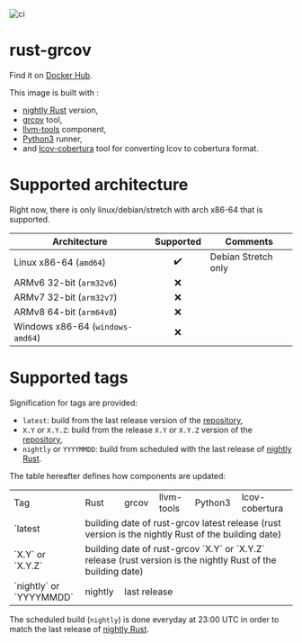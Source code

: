 ![ci](https://github.com/nabilmerk/docker-grcov-nightly/workflows/ci/badge.svg)

# rust-grcov

Find it on [Docker Hub](https://hub.docker.com/repository/docker/nabilmerk/grcov-nightly).

This image is built with :
- [nightly Rust](https://hub.docker.com/r/rustlang/rust) version,
- [grcov](https://github.com/mozilla/grcov) tool,
- [llvm-tools](https://internals.rust-lang.org/t/llvm-tools-a-new-rustup-component-for-binary-inspection-objdump-nm-size-and-profiling-profdata/7830) component,
- [Python3](https://www.python.org/) runner,
- and [lcov-cobertura](https://github.com/eriwen/lcov-to-cobertura-xml) tool for converting lcov to cobertura format.

# Supported architecture

Right now, there is only linux/debian/stretch with arch x86-64 that is supported.

| Architecture                      | Supported        | Comments            |
| --------------------------------- |:----------------:| ------------------- |
| Linux x86-64 (`amd64`)            |:heavy_check_mark:| Debian Stretch only |
| ARMv6 32-bit (`arm32v6`)          |:x:               |                     |
| ARMv7 32-bit (`arm32v7`)          |:x:               |                     |
| ARMv8 64-bit (`arm64v8`)          |:x:               |                     |
| Windows x86-64 (`windows-amd64`)  |:x:               |                     |

# Supported tags

Signification for tags are provided:
- `latest`: build from the last release version of the [repository](https://github.com/nabilmerk/docker-grcov-nightly),
- `X.Y` or `X.Y.Z`: build from the release `X.Y` or `X.Y.Z` version of the [repository](https://github.com/nabilmerk/docker-grcov-nightly),
- `nightly` or `YYYYMMDD`: build from scheduled with the last release of [nightly Rust](https://hub.docker.com/r/rustlang/rust).

The table hereafter defines how components are updated:
<table>
<tr><td>Tag</td><td>Rust</td><td>grcov</td><td>llvm-tools</td><td>Python3</td><td>lcov-cobertura</td></tr>
<tr><td>`latest</td><td colspan=5>building date of rust-grcov latest release (rust version is the nightly Rust of the building date)</td></tr>
<tr><td>`X.Y` or `X.Y.Z`</td><td colspan=5>building date of rust-grcov `X.Y` or `X.Y.Z` release (rust version is the nightly Rust of the building date)</td></tr>
<tr><td>`nightly` or `YYYYMMDD`</td><td>nightly</td><td colspan=4>last release</td></tr>
</table>
<!---| Tag | Rust | grcov | llvm-tools | Python3 | lcov-cobertura |
| --- | ---- | ----- | ---------- | ------- | -------------- |
| `latest` <td colspan=5> building date of rust-grcov latest release (rust version is the nightly Rust of the building date) </td>
| `X.Y` or `X.Y.Z` <td colspan=5> building date of rust-grcov `X.Y` or `X.Y.Z` release (rust version is the nightly Rust of the building date) </td>
| `nightly` or `YYYYMMDD` | nightly <td colspan=4> last release </td>--->


The scheduled build (`nightly`) is done everyday at 23:00 UTC in order to match the last release of [nightly Rust](https://hub.docker.com/r/rustlang/rust).